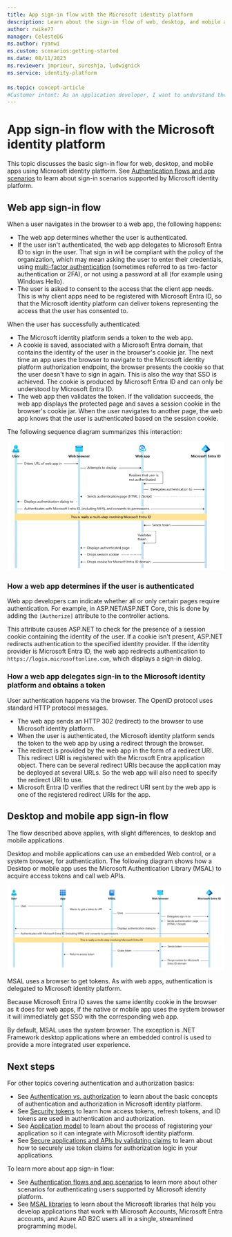 ```yaml
---
title: App sign-in flow with the Microsoft identity platform
description: Learn about the sign-in flow of web, desktop, and mobile apps in Microsoft identity platform.
author: rwike77
manager: CelesteDG
ms.author: ryanwi
ms.custom: scenarios:getting-started
ms.date: 08/11/2023
ms.reviewer: jmprieur, sureshja, ludwignick
ms.service: identity-platform

ms.topic: concept-article
#Customer intent: As an application developer, I want to understand the sign-in flow of web, desktop, and mobile apps in Microsoft identity platform
---
```


# App sign-in flow with the Microsoft identity platform

This topic discusses the basic sign-in flow for web, desktop, and mobile apps using Microsoft identity platform. See [Authentication flows and app scenarios](authentication-flows-app-scenarios.md) to learn about sign-in scenarios supported by Microsoft identity platform.

## Web app sign-in flow

When a user navigates in the browser to a web app, the following happens:

* The web app determines whether the user is authenticated.
* If the user isn't authenticated, the web app delegates to Microsoft Entra ID to sign in the user. That sign in will be compliant with the policy of the organization, which may mean asking the user to enter their credentials, using [multi-factor authentication](~/identity/authentication/concept-mfa-howitworks.md) (sometimes referred to as two-factor authentication or 2FA), or not using a password at all (for example using Windows Hello).
* The user is asked to consent to the access that the client app needs. This is why client apps need to be registered with Microsoft Entra ID, so that the Microsoft identity platform can deliver tokens representing the access that the user has consented to.

When the user has successfully authenticated:

* The Microsoft identity platform sends a token to the web app.
* A cookie is saved, associated with a Microsoft Entra domain, that contains the identity of the user in the browser's cookie jar. The next time an app uses the browser to navigate to the Microsoft identity platform authorization endpoint, the browser presents the cookie so that the user doesn't have to sign in again. This is also the way that SSO is achieved. The cookie is produced by Microsoft Entra ID and can only be understood by Microsoft Entra ID.
* The web app then validates the token. If the validation succeeds, the web app displays the protected page and saves a session cookie in the browser's cookie jar. When the user navigates to another page, the web app knows that the user is authenticated based on the session cookie.

The following sequence diagram summarizes this interaction:

![web app authentication process](media/authentication-scenarios/web-app-how-it-appears-to-be.png)

### How a web app determines if the user is authenticated

Web app developers can indicate whether all or only certain pages require authentication. For example, in ASP.NET/ASP.NET Core, this is done by adding the `[Authorize]` attribute to the controller actions.

This attribute causes ASP.NET to check for the presence of a session cookie containing the identity of the user. If a cookie isn't present, ASP.NET redirects authentication to the specified identity provider. If the identity provider is Microsoft Entra ID, the web app redirects authentication to `https://login.microsoftonline.com`, which displays a sign-in dialog.

### How a web app delegates sign-in to the Microsoft identity platform and obtains a token

User authentication happens via the browser. The OpenID protocol uses standard HTTP protocol messages.

* The web app sends an HTTP 302 (redirect) to the browser to use Microsoft identity platform.
* When the user is authenticated, the Microsoft identity platform sends the token to the web app by using a redirect through the browser.
* The redirect is provided by the web app in the form of a redirect URI. This redirect URI is registered with the Microsoft Entra application object. There can be several redirect URIs because the application may be deployed at several URLs. So the web app will also need to specify the redirect URI to use.
* Microsoft Entra ID verifies that the redirect URI sent by the web app is one of the registered redirect URIs for the app.

## Desktop and mobile app sign-in flow

The flow described above applies, with slight differences, to desktop and mobile applications.

Desktop and mobile applications can use an embedded Web control, or a system browser, for authentication. The following diagram shows how a Desktop or mobile app uses the Microsoft Authentication Library (MSAL) to acquire access tokens and call web APIs.

![Desktop app how it appears to be](media/authentication-scenarios/desktop-app-how-it-appears-to-be.png)

MSAL uses a browser to get tokens. As with web apps, authentication is delegated to Microsoft identity platform.

Because Microsoft Entra ID saves the same identity cookie in the browser as it does for web apps, if the native or mobile app uses the system browser it will immediately get SSO with the corresponding web app.

By default, MSAL uses the system browser. The exception is .NET Framework desktop applications where an embedded control is used to provide a more integrated user experience.

## Next steps

For other topics covering authentication and authorization basics:

* See [Authentication vs. authorization](authentication-vs-authorization.md) to learn about the basic concepts of authentication and authorization in Microsoft identity platform.
* See [Security tokens](security-tokens.md) to learn how access tokens, refresh tokens, and ID tokens are used in authentication and authorization.
* See [Application model](application-model.md) to learn about the process of registering your application so it can integrate with Microsoft identity platform.
* See [Secure applications and APIs by validating claims](./claims-validation.md) to learn about how to securely use token claims for authorization logic in your applications.

To learn more about app sign-in flow:

* See [Authentication flows and app scenarios](authentication-flows-app-scenarios.md) to learn more about other scenarios for authenticating users supported by Microsoft identity platform.
* See [MSAL libraries](msal-overview.md) to learn about the Microsoft libraries that help you develop applications that work with Microsoft Accounts, Microsoft Entra accounts, and Azure AD B2C users all in a single, streamlined programming model.
